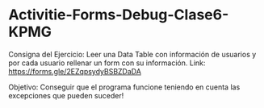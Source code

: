 # Activitie-Forms-Debug-Clase6-KPMG

Consigna del Ejercicio: Leer una Data Table con información de usuarios y por cada usuario rellenar un form con su información.
Link: https://forms.gle/2EZqpsydyBSBZDaDA

Objetivo: Conseguir que el programa funcione teniendo en cuenta las excepciones que pueden suceder!
